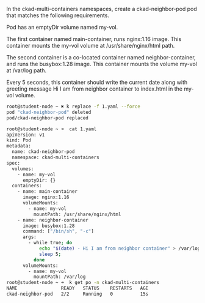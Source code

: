 In the ckad-multi-containers namespaces, create a ckad-neighbor-pod pod that matches the following requirements.


Pod has an emptyDir volume named my-vol.


The first container named main-container, runs nginx:1.16 image. This container mounts the my-vol volume at /usr/share/nginx/html path.


The second container is a co-located container named neighbor-container, and runs the busybox:1.28 image. This container mounts the volume my-vol at /var/log path.

Every 5 seconds, this container should write the current date along with greeting message Hi I am from neighbor container to index.html in the my-vol volume.

```bash
root@student-node ~ ✖ k replace -f 1.yaml --force
pod "ckad-neighbor-pod" deleted
pod/ckad-neighbor-pod replaced

root@student-node ~ ➜  cat 1.yaml 
apiVersion: v1
kind: Pod
metadata:
  name: ckad-neighbor-pod
  namespace: ckad-multi-containers
spec:
  volumes:
    - name: my-vol
      emptyDir: {}
  containers:
    - name: main-container
      image: nginx:1.16
      volumeMounts:
        - name: my-vol
          mountPath: /usr/share/nginx/html
    - name: neighbor-container
      image: busybox:1.28
      command: ["/bin/sh", "-c"]
      args:
        - while true; do
            echo "$(date) - Hi I am from neighbor container" > /var/log/index.html;
            sleep 5;
          done
      volumeMounts:
        - name: my-vol
          mountPath: /var/log
root@student-node ~ ➜  k get po -n ckad-multi-containers 
NAME                READY   STATUS    RESTARTS   AGE
ckad-neighbor-pod   2/2     Running   0          15s
```
